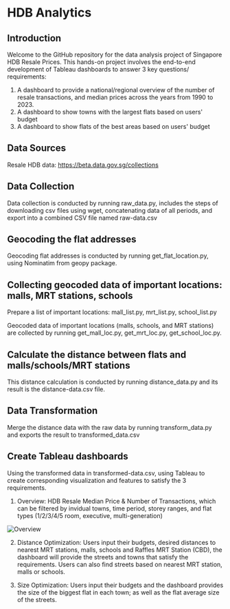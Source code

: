 # HDB Analytics  

## Introduction 

Welcome to the GitHub repository for the data analysis project of Singapore HDB Resale Prices. This hands-on project involves the end-to-end development of Tableau dashboards to answer 3 key questions/ requirements:
1. A dashboard to provide a national/regional overview of the number of resale transactions, and median prices across the years from 1990 to 2023.
2. A dashboard to show towns with the largest flats based on users' budget
3. A dashboard to show flats of the best areas based on users' budget


## Data Sources

Resale HDB data: https://beta.data.gov.sg/collections

## Data Collection

Data collection is conducted by running raw_data.py, includes the steps of downloading csv files using wget, concatenating data of all periods, and export into a combined CSV file named raw-data.csv 

## Geocoding the flat addresses 

Geocoding flat addresses is conducted by running get_flat_location.py, using Nominatim from geopy package. 

## Collecting geocoded data of important locations: malls, MRT stations, schools 

Prepare a list of important locations: mall_list.py, mrt_list.py, school_list.py

Geocoded data of important locations (malls, schools, and MRT stations) are collected by running get_mall_loc.py, get_mrt_loc.py, get_school_loc.py.

## Calculate the distance between flats and malls/schools/MRT stations

This distance calculation is conducted by running distance_data.py and its result is the distance-data.csv file. 

## Data Transformation

Merge the distance data with the raw data by running transform_data.py and exports the result to transformed_data.csv

## Create Tableau dashboards

Using the transformed data in transformed-data.csv, using Tableau to create corresponding visualization and features to satisfy the 3 requirements. 

1. Overview: HDB Resale Median Price & Number of Transactions, which can be filtered by invidual towns, time period, storey ranges, and flat types (1/2/3/4/5 room, executive, multi-generation)

![Overview](https://github.com/rubynduong/hdb-analytics/assets/106129711/b600053e-0356-460d-aaed-d3bdbe3ae284)


2. Distance Optimization: Users input their budgets, desired distances to nearest MRT stations, malls, schools and Raffles MRT Station (CBD), the dashboard will provide the streets and towns that satisfy the requirements. Users can also find streets based on nearest MRT station, malls or schools. 

3. Size Optimization: Users input their budgets and the dashboard provides the size of the biggest flat in each town; as well as the flat average size of the streets.







